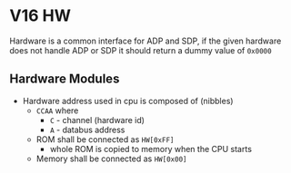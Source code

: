 # V16 HW

Hardware is a common interface for ADP and SDP, if the given hardware does not handle ADP or SDP it
should return a dummy value of `0x0000`

## Hardware Modules
  * Hardware address used in cpu is composed of (nibbles)
    * `CCAA` where
      * `C` - channel (hardware id)
      * `A` - databus address
    * ROM shall be connected as `HW[0xFF]`
      * whole ROM is copied to memory when the CPU starts
    * Memory shall be connected as `HW[0x00]`

